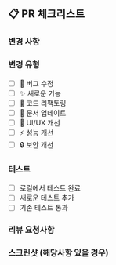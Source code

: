 ## 📋 PR 체크리스트

### 변경 사항
<!-- 무엇을 변경했는지 간단히 설명해주세요 -->

### 변경 유형
- [ ] 🐛 버그 수정
- [ ] ✨ 새로운 기능
- [ ] 🔧 코드 리팩토링
- [ ] 📝 문서 업데이트
- [ ] 🎨 UI/UX 개선
- [ ] ⚡️ 성능 개선
- [ ] 🔒 보안 개선

### 테스트
- [ ] 로컬에서 테스트 완료
- [ ] 새로운 테스트 추가
- [ ] 기존 테스트 통과

### 리뷰 요청사항
<!-- 리뷰어가 특별히 확인해야 할 부분이 있다면 작성해주세요 -->

### 스크린샷 (해당사항 있을 경우)
<!-- UI 변경사항이 있다면 스크린샷을 첨부해주세요 -->